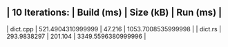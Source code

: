 | 10 Iterations: | Build (ms) | Size (kB) | Run (ms) |
------------------------------------------------------
| dict.cpp        | 521.4904310999999 | 47.216 | 1053.7008535999998 |
| dict.rs         | 293.9838297 | 201.104 | 3349.5596380999996 |
